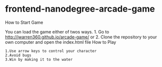 frontend-nanodegree-arcade-game
===============================
How to Start Game

You can load the game either of twos ways.
	1. Go to http://jwarren360.github.io/arcade-game/
	or
	2. Clone the repository to your own computer and open
		the index.html file
How to Play

	1.Use arrow keys to control your character
	2.Avoid bugs
	3.Win by making it to the water

